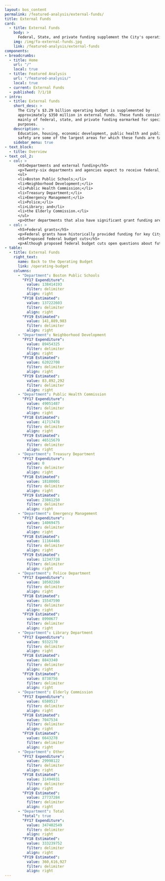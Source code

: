```yaml
---
layout: bos_content
permalink: /featured-analysis/external-funds/
title: External Funds
card: 
  - title: External Funds
    body: >
      Federal, State, and private funding supplement the City's operating budget.
    img: /img/fa-external-funds.jpg
    link: /featured-analysis/external-funds
components:
- breadcrumbs:
  - title: Home
    url: "/"
    local: true
  - title: Featured Analysis
    url: "/featured-analysis/"
    local: true
  - current: External Funds
  - published: 7/1/18
- intro:
  - title: External funds
    short_desc: >
      The City’s $3.29 billion operating budget is supplemented by 
      approximately $350 million in external funds. These funds consist 
      mainly of federal, state, and private funding earmarked for specific 
      purposes. 
    description: >
      Education, housing, economic development, public health and public 
      safety are some of the largest areas for which these funds are targeted.
    sidebar_menu: true
- text_block:
  - title: Overview
- text_col_2:
  - col: >
      <h5>Departments and external funding</h5>
      <p>Twenty-six departments and agencies expect to receive federal, state or other forms of external funding in FY19. Over 92% of the City’s external funds are found in eight of those twenty-six departments. These eight departments are:</p>
      <ul>
      <li>Boston Public Schools;</li>
      <li>Neighborhood Development;</li>
      <li>Public Health Commission;</li>
      <li>Treasury Department;</li>
      <li>Emergency Management;</li>
      <li>Police;</li>
      <li>Library; and</li>
      <li>the Elderly Commission.</li>
      </ul>
      <p>Other departments that also have significant grant funding are the Office of Economic Development and the Fire Department. Descriptions and amounts of grants by department can be found on department pages.</p>
  - col: >
      <h5>Federal grants</h5>
      <p>Federal grants have historically provided funding for key City priorities for education, community development, and services for seniors. Boston Public Schools, the Department of Neighborhood Development (DND), and the Elderly Commission have been the traditional recipients of recurring entitlement grants provided by the federal government.</p>
      <h5>Proposed federal budget cuts</h5>
      <p>Although proposed federal budget cuts open questions about future levels of funding for Community Development Block Grant (CDBG) and HOME Investment Partnership, this budget assumes that DND will continue to receive these recurring federal entitlement grants, which provide funding for a variety of neighborhood development activities. The City will advocate that these critical programs are maintained in the federal budget. Other sources of federal funding received by the City are used to address diverse needs and/or creative approaches for homeland security, community policing and housing support for the homeless.</p>
- table:
  - title: External Funds
    right_text: 
      name: Back to the Operating Budget
      link: /operating-budget
    columns: 
      - "Department": Boston Public Schools
        "FY17 Expenditure": 
          value: 138414193
          filter: delimiter
          align: right
        "FY18 Estimated":
          value: 137222603
          filter: delimiter
          align: right
        "FY19 Estimated":
          value: 141,889,983
          filter: delimiter
          align: right
      - "Department": Neighborhood Development
        "FY17 Expenditure": 
          value: 89454325
          filter: delimiter
          align: right
        "FY18 Estimated":
          value: 62022708
          filter: delimiter
          align: right
        "FY19 Estimated":
          value: 83,892,292
          filter: delimiter
          align: right
      - "Department": Public Health Commission
        "FY17 Expenditure": 
          value: 49051487
          filter: delimiter
          align: right
        "FY18 Estimated":
          value: 41717478
          filter: delimiter
          align: right
        "FY19 Estimated":
          value: 46515679
          filter: delimiter
          align: right
      - "Department": Treasury Department
        "FY17 Expenditure": 
          value: 0
          filter: delimiter
          align: right
        "FY18 Estimated":
          value: 18180001
          filter: delimiter
          align: right
        "FY19 Estimated":
          value: 23861250
          filter: delimiter
          align: right
      - "Department": Emergency Management
        "FY17 Expenditure": 
          value: 14069475
          filter: delimiter
          align: right
        "FY18 Estimated":
          value: 11164466
          filter: delimiter
          align: right
        "FY19 Estimated":
          value: 12347728
          filter: delimiter
          align: right
      - "Department": Police Department
        "FY17 Expenditure": 
          value: 10502260
          filter: delimiter
          align: right
        "FY18 Estimated":
          value: 15547590
          filter: delimiter
          align: right
        "FY19 Estimated":
          value: 8990677
          filter: delimiter
          align: right
      - "Department": Library Department
        "FY17 Expenditure": 
          value: 9332170
          filter: delimiter
          align: right
        "FY18 Estimated":
          value: 8843340
          filter: delimiter
          align: right
        "FY19 Estimated":
          value: 8738756
          filter: delimiter
          align: right
      - "Department": Elderly Commission
        "FY17 Expenditure": 
          value: 6580517
          filter: delimiter
          align: right
        "FY18 Estimated":
          value: 7047534
          filter: delimiter
          align: right
        "FY19 Estimated":
          value: 6643278
          filter: delimiter
          align: right
      - "Department": Other
        "FY17 Expenditure": 
          value: 29998122
          filter: delimiter
          align: right
        "FY18 Estimated":
          value: 31494031
          filter: delimiter
          align: right
        "FY19 Estimated":
          value: 27737284
          filter: delimiter
          align: right
      - "Department": Total
        "total": true
        "FY17 Expenditure": 
          value: 347402549
          filter: delimiter
          align: right
        "FY18 Estimated":
          value: 333239752
          filter: delimiter
          align: right
        "FY19 Estimated":
          value: 360,616,927
          filter: delimiter
          align: right
---
```

